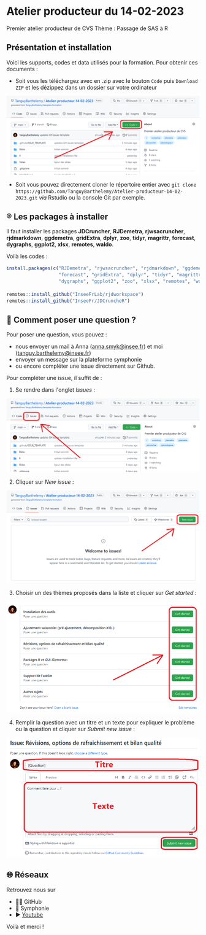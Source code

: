 # Atelier producteur du 14-02-2023

Premier atelier producteur de CVS
Thème : Passage de SAS à R

## Présentation et installation
Voici les supports, codes et data utilisés pour la formation. Pour obtenir ces documents :
    
- Soit vous les téléchargez avec en .zip avec le bouton `Code` puis `Download ZIP` et les dézippez dans un dossier sur votre ordinateur

![plot](https://github.com/TanguyBarthelemy/Atelier-producteur-14-02-2023/blob/main/img/code_button.png?raw=true)

- Soit vous pouvez directement cloner le répertoire entier avec `git clone https://github.com/TanguyBarthelemy/Atelier-producteur-14-02-2023.git` *via* Rstudio ou la console Git par exemple. 

## ®️ Les packages à installer

Il faut installer les packages **JDCruncher**, **RJDemetra**, **rjwsacruncher**, **rjdmarkdown**, **ggdemetra**, **gridExtra**, **dplyr**, **zoo**, **tidyr**, **magrittr**, **forecast**, **dygraphs**, **ggplot2**, **xlsx**, **remotes**, **waldo**.

Voilà les codes :
```r
install.packages(c("RJDemetra", "rjwsacruncher", "rjdmarkdown", "ggdemetra", 
                   "forecast", "gridExtra", "dplyr", "tidyr", "magrittr", 
                   "dygraphs", "ggplot2", "zoo", "xlsx", "remotes", "waldo"))

remotes::install_github("InseeFrLab/rjdworkspace")
remotes::install_github("InseeFr/JDCruncheR")
```

## 🙋 Comment poser une question ?

Pour poser une question, vous pouvez :
    
- nous envoyer un mail à Anna (anna.smyk@insee.fr) et moi (tanguy.barthelemy@insee.fr)
- envoyer un message sur la plateforme symphonie 
- ou encore compléter une issue directement sur Github.

Pour compléter une issue, il suffit de :
    
1. Se rendre dans l'onglet *Issues* :

![plot](https://github.com/TanguyBarthelemy/Atelier-producteur-14-02-2023/blob/main/img/issue_panel.png?raw=true)

2. Cliquer sur *New issue* :

![plot](https://github.com/TanguyBarthelemy/Atelier-producteur-14-02-2023/blob/main/img/create_issue.png?raw=true)

3. Choisir un des thèmes proposés dans la liste et cliquer sur *Get started* :

![plot](https://github.com/TanguyBarthelemy/Atelier-producteur-14-02-2023/blob/main/img/choose_issue.png?raw=true)

4. Remplir la question avec un titre et un texte pour expliquer le problème ou la question et cliquer sur *Submit new issue* :

![plot](https://github.com/TanguyBarthelemy/Atelier-producteur-14-02-2023/blob/main/img/complete_issue.png?raw=true)

## 🌐 Réseaux

Retrouvez nous sur
- 👨‍💻 GitHub
- 🏢 Symphonie
- ▶️ [Youtube](https://www.youtube.com/@TSwithJDemetraandR)

Voilà et merci !

